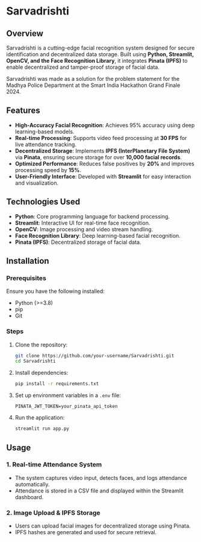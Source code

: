 # Sarvadrishti

## Overview
Sarvadrishti is a cutting-edge facial recognition system designed for secure identification and decentralized data storage. Built using **Python, Streamlit, OpenCV, and the Face Recognition Library**, it integrates **Pinata (IPFS)** to enable decentralized and tamper-proof storage of facial data.

Sarvadrishti was made as a solution for the problem statement for the Madhya Police Department at the Smart India Hackathon Grand Finale 2024.

## Features
- **High-Accuracy Facial Recognition**: Achieves 95% accuracy using deep learning-based models.
- **Real-time Processing**: Supports video feed processing at **30 FPS** for live attendance tracking.
- **Decentralized Storage**: Implements **IPFS (InterPlanetary File System)** via **Pinata**, ensuring secure storage for over **10,000 facial records**.
- **Optimized Performance**: Reduces false positives by **20%** and improves processing speed by **15%**.
- **User-Friendly Interface**: Developed with **Streamlit** for easy interaction and visualization.

## Technologies Used
- **Python**: Core programming language for backend processing.
- **Streamlit**: Interactive UI for real-time face recognition.
- **OpenCV**: Image processing and video stream handling.
- **Face Recognition Library**: Deep learning-based facial recognition.
- **Pinata (IPFS)**: Decentralized storage of facial data.

## Installation
### Prerequisites
Ensure you have the following installed:
- Python (>=3.8)
- pip
- Git

### Steps
1. Clone the repository:
   ```bash
   git clone https://github.com/your-username/Sarvadrishti.git
   cd Sarvadrishti
   ```
2. Install dependencies:
   ```bash
   pip install -r requirements.txt
   ```
3. Set up environment variables in a `.env` file:
   ```env
   PINATA_JWT_TOKEN=your_pinata_api_token
   ```
4. Run the application:
   ```bash
   streamlit run app.py
   ```

## Usage
### 1. Real-time Attendance System
- The system captures video input, detects faces, and logs attendance automatically.
- Attendance is stored in a CSV file and displayed within the Streamlit dashboard.

### 2. Image Upload & IPFS Storage
- Users can upload facial images for decentralized storage using Pinata.
- IPFS hashes are generated and used for secure retrieval.



